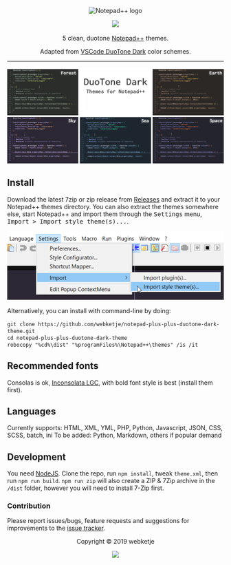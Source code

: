 <p align="center"><img src="https://notepad-plus-plus.org/images/logo.svg" width="96" height="84" alt="Notepad++ logo"/></p>
<p align="center">
  <a href="https://github.com/webketje/notepad-plus-plus-duotone-dark-theme/releases/latest">
    <img src="https://img.shields.io/github/v/release/webketje/notepad-plus-plus-duotone-dark-theme?style=flat-square"/>
  </a>
</p>
<p align="center">5 clean, duotone <a href="https://notepad-plus-plus.org">Notepad++</a> themes.</p>
<p align="center">Adapted from <a href="https://github.com/sallar/vscode-duotone-dark">VSCode DuoTone Dark</a> color schemes.</p>

---

![Screenshot](assets/duotone-dark-for-notepad-plus-plus.png)

## Install

Download the latest 7zip or zip release from [Releases](https://github.com/webketje/notepad-plus-plus-duotone-dark-theme/releases/latest) and extract it to your Notepad++ themes directory.
You can also extract the themes somewhere else, start Notepad++ and import them through the <kbd>Settings</kbd> menu, <kbd>Import > Import style theme(s)...</kbd>.

![](assets/install-npp.png)

Alternatively, you can install with command-line by doing:

```batch
git clone https://github.com/webketje/notepad-plus-plus-duotone-dark-theme.git
cd notepad-plus-plus-duotone-dark-theme
robocopy "%cd%\dist" "%programFiles%\Notepad++\themes" /is /it
```

## Recommended fonts

Consolas is ok, [Inconsolata LGC](https://github.com/DeLaGuardo/Inconsolata-LGC), with bold font style is best (install them first).

## Languages

Currently supports: HTML, XML, YML, PHP, Python, Javascript, JSON, CSS, SCSS, batch, ini
To be added: Python, Markdown, others if popular demand

## Development

You need [NodeJS](https://nodejs.org). Clone the repo, run `npm install`, tweak `theme.xml`, then run `npm run build`. `npm run zip` will also create a ZIP & 7Zip archive in the `/dist` folder, however you will need to install 7-Zip first. 

### Contribution
Please report issues/bugs, feature requests and suggestions for improvements to the [issue tracker](https://github.com/webketje/notepad-plus-plus-duotone-dark-theme/issues).

<p align="center">Copyright &copy; 2019 webketje</p>

<p align="center">
  <a href="https://github.com/webketje/notepad-plus-plus-duotone-dark-theme/LICENSE">
    <img src="https://img.shields.io/badge/License-MIT-5E81AC.svg?style=flat-square"/>
  </a>
</p>